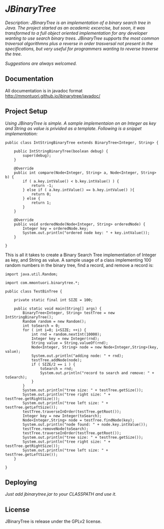 # _JBinaryTree_

_Description: JBinaryTree is an implementation of a binary search tree in Java. The project started as an academic excercise, but soon, it was transformed to a full object oriented implementation for any developer wanting to use search binary trees. JBinaryTree supports the most common traversal algorithmns plus a reverse in order trasversal not present in the specifications, but very useful for programmers wanting to reverse traverse the tree._

_Suggestions are always welcomed._

## Documentation

All documentation is in javadoc format http://mmontuori.github.io/jbinarytree/javadoc/

## Project Setup

_Using JBinaryTree is simple. A sample implementaion on an Integer as key and String as value is privided as a template. Following is a snippet implementation:_

	public class IntStringBinaryTree extends BinaryTree<Integer, String> {

		public IntStringBinaryTree(boolean debug) {
			super(debug);
		}
		
		@Override
		public int compare(Node<Integer, String> a, Node<Integer, String> b) {
			if ( a.key.intValue() < b.key.intValue() ) {
				return -1;
			} else if ( a.key.intValue() == b.key.intValue() ){
				return 0;
			} else {
				return 1;
			}
		}
		
		@Override
		public void orderedNode(Node<Integer, String> orderedNode) {
			Integer key = orderedNode.key;
			System.out.println("ordered node key: " + key.intValue());
		}
	
	}

This is all it takes to create a Binary Search Tree implementiation of Integer as key, and String as value. A sample usage of a class implementing 100 random numbers in the binary tree, find a record, and remove a record is:

	import java.util.Random;
	
	import com.mmontuori.binarytree.*;
	
	public class TestBinTree {
	
		private static final int SIZE = 100;
		
		public static void main(String[] args) {
			BinaryTree<Integer, String> testTree = new IntStringBinaryTree();
			Random random = new Random();
			int toSearch = 0;
			for ( int i=0; i<SIZE; ++i) {
				int rnd = random.nextInt(10000);
				Integer key = new Integer(rnd);
				String value = String.valueOf(rnd);
				Node<Integer, String> node = new Node<Integer,String>(key, value);
				System.out.println("adding node: " + rnd);
				testTree.addNode(node);
				if ( SIZE/2 == i ) {
					toSearch = rnd;
					System.out.println("record to search and remove: " + toSearch);
				}
			}
			System.out.println("tree size: " + testTree.getSize());
			System.out.println("tree right size: " + testTree.getRightSize());
			System.out.println("tree left size: " + testTree.getLeftSize());
			testTree.traverseInOrder(testTree.getRoot());
			Integer key = new Integer(toSearch);
			Node<Integer,String> node = testTree.findNode(key);
			System.out.println("node found: " + node.key.intValue());
			testTree.removeNode(toSearch);
			testTree.traverseInOrder(testTree.getRoot());
			System.out.println("tree size: " + testTree.getSize());
			System.out.println("tree right size: " + testTree.getRightSize());
			System.out.println("tree left size: " + testTree.getLeftSize());
		}

	}

## Deploying

_Just add jbinarytree.jar to your CLASSPATH and use it._

## License
JBinaryTree is release under the GPLv2 license.
